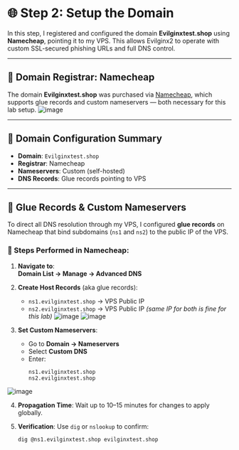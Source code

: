 # 🌐 Step 2: Setup the Domain

In this step, I registered and configured the domain **Evilginxtest.shop** using **Namecheap**, pointing it to my VPS. This allows Evilginx2 to operate with custom SSL-secured phishing URLs and full DNS control.

---

## 🛒 Domain Registrar: Namecheap

The domain **Evilginxtest.shop** was purchased via [Namecheap](https://namecheap.com), which supports glue records and custom nameservers — both necessary for this lab setup.
![image](https://github.com/user-attachments/assets/2500c32f-f414-4532-9e28-9c91da984624)

---

## 📌 Domain Configuration Summary

- **Domain**: `Evilginxtest.shop`
- **Registrar**: Namecheap
- **Nameservers**: Custom (self-hosted)
- **DNS Records**: Glue records pointing to VPS

---

## 🧷 Glue Records & Custom Nameservers

To direct all DNS resolution through my VPS, I configured **glue records** on Namecheap that bind subdomains (`ns1` and `ns2`) to the public IP of the VPS.

### 🔧 Steps Performed in Namecheap:

1. **Navigate to**:  
   **Domain List → Manage → Advanced DNS**

2. **Create Host Records** (aka glue records):
   - `ns1.evilginxtest.shop` → VPS Public IP  
   - `ns2.evilginxtest.shop` → VPS Public IP *(same IP for both is fine for this lab)*
![image](https://github.com/user-attachments/assets/d44dd7ee-db8d-4393-b3ed-6f5d363bf3ac)
![image](https://github.com/user-attachments/assets/5f0e5bf9-4c94-4420-8670-c16927f4ae8f)

3. **Set Custom Nameservers**:
   - Go to **Domain → Nameservers**  
   - Select **Custom DNS**  
   - Enter:
     ```
     ns1.evilginxtest.shop
     ns2.evilginxtest.shop
     ```
![image](https://github.com/user-attachments/assets/7f970a78-0056-4652-b7f9-448d6ed730e6)



4. **Propagation Time**: Wait up to 10–15 minutes for changes to apply globally.

5. **Verification**:
   Use `dig` or `nslookup` to confirm:
   ```bash
   dig @ns1.evilginxtest.shop evilginxtest.shop
